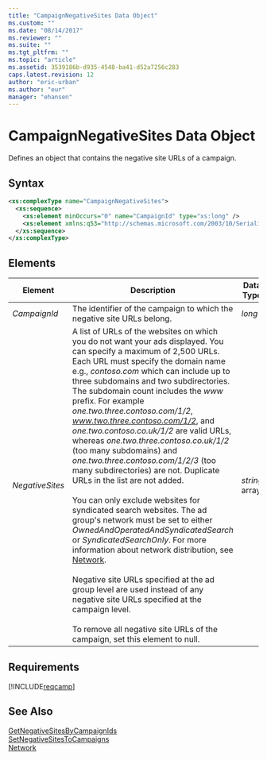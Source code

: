 ```yaml
---
title: "CampaignNegativeSites Data Object"
ms.custom: ""
ms.date: "08/14/2017"
ms.reviewer: ""
ms.suite: ""
ms.tgt_pltfrm: ""
ms.topic: "article"
ms.assetid: 3539186b-d935-4548-ba41-d52a7256c283
caps.latest.revision: 12
author: "eric-urban"
ms.author: "eur"
manager: "ehansen"
---
```

# CampaignNegativeSites Data Object
Defines an object that contains the negative site URLs of a campaign.

## Syntax

```xml
<xs:complexType name="CampaignNegativeSites">
  <xs:sequence>
    <xs:element minOccurs="0" name="CampaignId" type="xs:long" />
    <xs:element xmlns:q53="http://schemas.microsoft.com/2003/10/Serialization/Arrays" minOccurs="0" name="NegativeSites" nillable="true" type="q53:ArrayOfstring" />
  </xs:sequence>
</xs:complexType>
```

## <a name="Elements"></a>Elements

|Element|Description|Data Type|
|-----------|---------------|-------------|
|*CampaignId*|The identifier of the campaign to which the negative site URLs belong.|*long*|
|*NegativeSites*|A list of URLs of the websites on which you do not want your ads displayed. You can specify a maximum of 2,500 URLs. Each URL must specify the domain name e.g., *contoso.com* which can include up to three subdomains and two subdirectories. The subdomain count includes the *www* prefix. For example *one.two.three.contoso.com/1/2*, *www.two.three.contoso.com/1/2*, and *one.two.contoso.co.uk/1/2* are valid URLs, whereas *one.two.three.contoso.co.uk/1/2* (too many subdomains) and *one.two.three.contoso.com/1/2/3* (too many subdirectories) are not. Duplicate URLs in the list are not added.<br /><br />You can only exclude websites for syndicated search websites. The ad group's network must be set to either *OwnedAndOperatedAndSyndicatedSearch* or *SyndicatedSearchOnly*. For more information about network distribution, see [Network](../campaign-api/network-value-set.md).<br /><br />Negative site URLs specified at the ad group level are used instead of any negative site URLs specified at the campaign level.<br /><br />To remove all negative site URLs of the campaign, set this element to null.|*string* array|

## Requirements
[!INCLUDE[reqcamp](../campaign-api/includes/reqcamp.md)]
## See Also
[GetNegativeSitesByCampaignIds](../campaign-api/getnegativesitesbycampaignids-service-operation.md)  
[SetNegativeSitesToCampaigns](../campaign-api/setnegativesitestocampaigns-service-operation.md)  
[Network](../campaign-api/network-value-set.md)  

